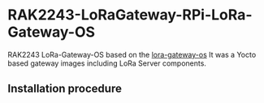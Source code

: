 # RAK2243-LoRaGateway-RPi-LoRa-Gateway-OS

RAK2243 LoRa-Gateway-OS based on the [lora-gateway-os](https://github.com/brocaar/lora-gateway-os)
It was a Yocto based gateway images including LoRa Server components.

##	Installation procedure


